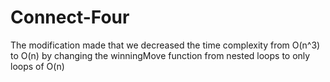 # Connect-Four

The modification made that we decreased the time complexity from O(n^3) to O(n) by
changing the winningMove function from nested loops to only loops of O(n)
